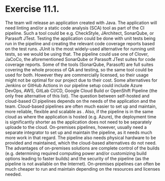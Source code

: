 # Exercise 11.1.

The team will release an application created with Java. The application will need linting and/or a static code analysis (SCA) tool as part of the CI pipeline. Such a tool could be e.g. CheckStyle, JArchitect, SonarQube, or Parasoft JTest. Testing the application could be done with unit tests being run in the pipeline and creating the relevant code coverage reports based on the test runs. JUnit is the most widely-used alternative for running unit tests, so we would be using that. The pipeline could use one of Clover, JaCoCo, the aforementioned SonarQube or Parasoft JTest suites for code coverage reports. Some of the tools (SonarQube, Parasoft) are full suites covering the whole process of QA and testing, so the same tool could be used for both. However they are commercially licensed, so their usage might not be optimal for our project due to their cost.
Some alternatives for Jenkins or GitHub Actions in our pipeline setup could include Azure DevOps, AWS, GitLab CI/CD, Google Cloud Build or OpenShift Pipeline (the only free alternative of this list).
The question between self-hosted and cloud-based CI pipelines depends on the needs of the application and the team. Cloud-based pipelines are often much easier to set up and maintain, more reliable, flexible and scalable as . Also, if the pipeline is in the same cloud as where the application is hosted (e.g. Azure), the deployment time is significantly shorter as the application does not need to be separately uploade to the cloud.
On-premises pipelines, however, usually need a separate integrator to set up and maintain the pipeline, as it needs much more work in that regard. The pipeline also needs physical hardware to be provided and maintained, which the cloud-based alternatives do not need. The advantages of on-premises solutions are complete control of the builds (e.g. determining required computing power and/or customizing build options leading to faster builds) and the security of the pipeline (as the pipeline is not available on the Internet). On-premises pipelines can often be much cheaper to run and maintain depending on the resources and licenses needed.
